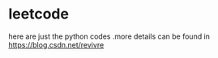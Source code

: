 # leetcode
here are  just the python codes .more details can be found in  https://blog.csdn.net/revivre
